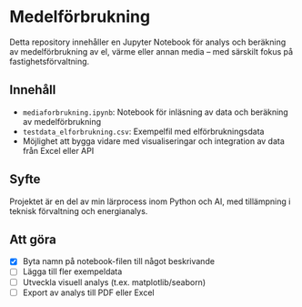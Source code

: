 # Medelförbrukning

Detta repository innehåller en Jupyter Notebook för analys och beräkning av medelförbrukning av el, värme eller annan media – med särskilt fokus på fastighetsförvaltning.

## Innehåll

- `mediaforbrukning.ipynb`: Notebook för inläsning av data och beräkning av medelförbrukning
- `testdata_elforbrukning.csv`: Exempelfil med elförbrukningsdata
- Möjlighet att bygga vidare med visualiseringar och integration av data från Excel eller API

## Syfte

Projektet är en del av min lärprocess inom Python och AI, med tillämpning i teknisk förvaltning och energianalys.

## Att göra

- [x] Byta namn på notebook-filen till något beskrivande
- [ ] Lägga till fler exempeldata
- [ ] Utveckla visuell analys (t.ex. matplotlib/seaborn)
- [ ] Export av analys till PDF eller Excel

